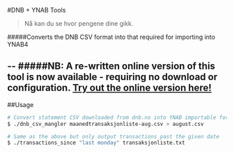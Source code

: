 #DNB + YNAB Tools
> Nå kan du se hvor pengene dine gikk.

#####Converts the DNB CSV format into that required for importing into YNAB4

--
#####NB: A re-written online version of this tool is now available - requiring no download or configuration.
[Try out the online version here!](http://cronin101.github.io/DNB2YNAB-TypeScript/)
--

##Usage

```zsh
# Convert statement CSV downloaded from dnb.no into YNAB importable format.
$ ./dnb_csv_mangler maanedtransaksjonliste-aug.csv > august.csv

# Same as the above but only output transactions past the given date
$ ./transactions_since "last monday" transaksjonliste.txt
```

